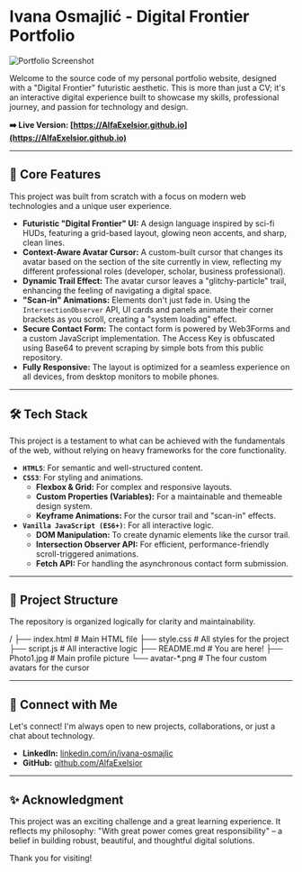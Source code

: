 # Ivana Osmajlić - Digital Frontier Portfolio

![Portfolio Screenshot]([https://github.com/AlfaExelsior/AlfaExelsior.github.io/assets/101292193/a340156d-e4c1-450f-a9bd-80327771765c](https://github.com/AlfaExelsior/ivana-osmajlic/blob/main/MyWebsite.png))

Welcome to the source code of my personal portfolio website, designed with a "Digital Frontier" futuristic aesthetic. This is more than just a CV; it's an interactive digital experience built to showcase my skills, professional journey, and passion for technology and design.

**➡️ Live Version: [https://AlfaExelsior.github.io](https://AlfaExelsior.github.io)**

---

## 🚀 Core Features

This project was built from scratch with a focus on modern web technologies and a unique user experience.

*   **Futuristic "Digital Frontier" UI:** A design language inspired by sci-fi HUDs, featuring a grid-based layout, glowing neon accents, and sharp, clean lines.
*   **Context-Aware Avatar Cursor:** A custom-built cursor that changes its avatar based on the section of the site currently in view, reflecting my different professional roles (developer, scholar, business professional).
*   **Dynamic Trail Effect:** The avatar cursor leaves a "glitchy-particle" trail, enhancing the feeling of navigating a digital space.
*   **"Scan-in" Animations:** Elements don't just fade in. Using the `IntersectionObserver` API, UI cards and panels animate their corner brackets as you scroll, creating a "system loading" effect.
*   **Secure Contact Form:** The contact form is powered by Web3Forms and a custom JavaScript implementation. The Access Key is obfuscated using Base64 to prevent scraping by simple bots from this public repository.
*   **Fully Responsive:** The layout is optimized for a seamless experience on all devices, from desktop monitors to mobile phones.

---

## 🛠️ Tech Stack

This project is a testament to what can be achieved with the fundamentals of the web, without relying on heavy frameworks for the core functionality.

*   **`HTML5`**: For semantic and well-structured content.
*   **`CSS3`**: For styling and animations.
    *   **Flexbox & Grid:** For complex and responsive layouts.
    *   **Custom Properties (Variables):** For a maintainable and themeable design system.
    *   **Keyframe Animations:** For the cursor trail and "scan-in" effects.
*   **`Vanilla JavaScript (ES6+)`**: For all interactive logic.
    *   **DOM Manipulation:** To create dynamic elements like the cursor trail.
    *   **Intersection Observer API:** For efficient, performance-friendly scroll-triggered animations.
    *   **Fetch API:** For handling the asynchronous contact form submission.

---

## 📁 Project Structure

The repository is organized logically for clarity and maintainability.

/
├── index.html # Main HTML file
├── style.css # All styles for the project
├── script.js # All interactive logic
├── README.md # You are here!
├── Photo1.jpg # Main profile picture
└── avatar-*.png # The four custom avatars for the cursor

---

## 🔗 Connect with Me

Let's connect! I'm always open to new projects, collaborations, or just a chat about technology.

*   **LinkedIn:** [linkedin.com/in/ivana-osmajlic](https://www.linkedin.com/in/ivana-osmajlic/)
*   **GitHub:** [github.com/AlfaExelsior](https://github.com/AlfaExelsior)

---

## ✨ Acknowledgment

This project was an exciting challenge and a great learning experience. It reflects my philosophy: "With great power comes great responsibility" – a belief in building robust, beautiful, and thoughtful digital solutions.

Thank you for visiting!
